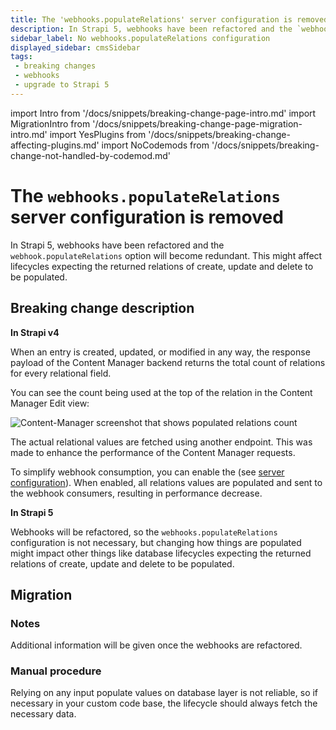 ```yaml
---
title: The 'webhooks.populateRelations' server configuration is removed
description: In Strapi 5, webhooks have been refactored and the `webhook.populateRelations` option will become redundant. This might affect lifecycles expecting the returned relations of create, update and delete to be populated.
sidebar_label: No webhooks.populateRelations configuration
displayed_sidebar: cmsSidebar
tags:
 - breaking changes
 - webhooks
 - upgrade to Strapi 5
---
```


import Intro from '/docs/snippets/breaking-change-page-intro.md'
import MigrationIntro from '/docs/snippets/breaking-change-page-migration-intro.md'
import YesPlugins from '/docs/snippets/breaking-change-affecting-plugins.md'
import NoCodemods from '/docs/snippets/breaking-change-not-handled-by-codemod.md'

# The `webhooks.populateRelations` server configuration is removed

In Strapi 5, webhooks have been refactored and the `webhook.populateRelations` option will become redundant. This might affect lifecycles expecting the returned relations of create, update and delete to be populated.

<Intro />
<YesPlugins />
<NoCodemods />

## Breaking change description

<SideBySideContainer>

<SideBySideColumn>

**In Strapi v4**

When an entry is created, updated, or modified in any way, the response payload of the Content Manager backend returns the total count of relations for every relational field.

You can see the count being used at the top of the relation in the Content Manager Edit view:

![Content-Manager screenshot that shows populated relations count](/img/assets/migration/webhooks-populated-relations.png)

The actual relational values are fetched using another endpoint. This was made to enhance the performance of the Content Manager requests.

To simplify webhook consumption, you can enable the  (see [server configuration](/dev-docs/configurations/server#available-options)). When enabled, all relations values are populated and sent to the webhook consumers, resulting in performance decrease.

</SideBySideColumn>

<SideBySideColumn>

**In Strapi 5**

Webhooks will be refactored, so the `webhooks.populateRelations` configuration is not necessary, but changing how things are populated might impact other things like database lifecycles expecting the returned relations of create, update and delete to be populated.

</SideBySideColumn>

</SideBySideContainer>

## Migration

<MigrationIntro />

### Notes

Additional information will be given once the webhooks are refactored.

### Manual procedure

Relying on any input populate values on database layer is not reliable, so if necessary in your custom code base, the lifecycle should always fetch the necessary data.
